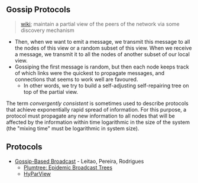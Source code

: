 ## Gossip Protocols
> [wiki](https://en.wikipedia.org/wiki/Gossip_protocol); maintain a partial view of the peers of the network via some discovery mechanism

* Then, when we want to emit a message, we transmit this message to all the nodes of this view or a random subset of this view. When we receive a message, we transmit it to all the nodes of another subset of our local view. 
* Gossiping the first message is random, but then each node keeps track of which links were the quickest to propagate messages, and connections that seems to work well are favoured. 
    * In other words, we try to build a self-adjusting self-repairing tree on top of the partial view.

The term *convergently consistent* is sometimes used to describe protocols that achieve exponentially rapid spread of information. For this purpose, a protocol must propagate any new information to all nodes that will be affected by the information within time logarithmic in the size of the system (the "mixing time" must be logarithmic in system size).

## Protocols
* [Gossip-Based Broadcast](http://www.gsd.inesc-id.pt/~ler/reports/LPR_GossipBasedBroadcast.pdf) - Leitao, Pereira, Rodrigues
    * [Plumtree: Epidemic Broadcast Trees](http://www.gsd.inesc-id.pt/~ler/docencia/rcs1617/papers/srds07.pdf)
    * [HyParView](http://asc.di.fct.unl.pt/~jleitao/pdf/dsn07-leitao.pdf)